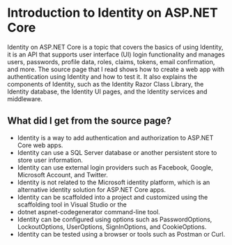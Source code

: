 # Introduction to Identity on ASP.NET Core

Identity on ASP.NET Core is a topic that covers the basics of using Identity, it is an API that supports user interface (UI) login functionality and manages users, passwords, profile data, roles, claims, tokens, email confirmation, and more. The source page that I read shows how to create a web app with authentication using Identity and how to test it. It also explains the components of Identity, such as the Identity Razor Class Library, the Identity database, the Identity UI pages, and the Identity services and middleware.


## What did I get from the source page?

- Identity is a way to add authentication and authorization to ASP.NET Core web apps.
- Identity can use a SQL Server database or another persistent store to store user information.
- Identity can use external login providers such as Facebook, Google, Microsoft Account, and Twitter.
- Identity is not related to the Microsoft identity platform, which is an alternative identity solution for ASP.NET Core apps.
- Identity can be scaffolded into a project and customized using the scaffolding tool in Visual Studio or the
- dotnet aspnet-codegenerator command-line tool.
- Identity can be configured using options such as PasswordOptions, LockoutOptions, UserOptions, SignInOptions, and CookieOptions.
- Identity can be tested using a browser or tools such as Postman or Curl.
